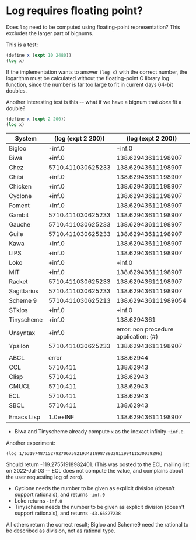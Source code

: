 # Log requires floating point?

Does `log` need to be computed using floating-point representation?
This excludes the larger part of bignums.

This is a test:

```scheme
(define x (expt 10 2480))
(log x)
```

If the implementation wants to answer `(log x)` with the correct
number, the logarithm must be calculated without the floating-point 
C library log function, since the number is far too large to fit 
in current days 64-bit doubles.

Another interesting test is this -- what if we have a bignum that *does* fit a double?

```scheme
(define x (expt 2 200))
(log x)
```

|System      | (log (expt 2 200)) | (log (expt 2 200)) |
|------------|--------------------|---|
|Bigloo      | -inf.0             | -inf.0             |
|Biwa        | +inf.0             | 138.62943611198907 |
|Chez        | 5710.411030625233  | 138.62943611198907 |
|Chibi       | +inf.0             | 138.62943611198907 |
|Chicken     | +inf.0             | 138.62943611198907 |
|Cyclone     | +inf.0             | 138.62943611198907 |
|Foment      | +inf.0             | 138.62943611198907 |
|Gambit      | 5710.411030625233  | 138.62943611198907 |
|Gauche      | 5710.411030625233  | 138.62943611198907 |
|Guile       | 5710.411030625233  | 138.62943611198907 |
|Kawa        | +inf.0             | 138.62943611198907 |
|LIPS        | +inf.0             | 138.62943611198907 |
|Loko        | +inf.0             | +inf.0             |
|MIT         | +inf.0             | 138.62943611198907 |
|Racket      | 5710.411030625233  | 138.62943611198907 |
|Sagittarius | 5710.411030625233  | 138.62943611198907 |
|Scheme 9    | 5710.411030625213  | 138.629436111989054|
|STklos      | +inf.0             | +inf.0             |
|Tinyscheme  | +inf.0             | 138.6294361        |
|Unsyntax    | +inf.0             | error: non procedure application: (#<undef>) |
|Ypsilon     | 5710.411030625233  | 138.62943611198907 |
|            |          |           |
| ABCL       | error    | 138.62944 |
| CCL        | 5710.411 | 138.62943 |
| Clisp      | 5710.411 | 138.62943 |
| CMUCL      | 5710.411 | 138.62943 |
| ECL        | 5710.411 | 138.62943 |
| SBCL       | 5710.411 | 138.62943 |
|            |          |
|Emacs Lisp  | 1.0e+INF | 138.62943611198907 |


* Biwa and Tinyscheme already compute `x` as the inexact infinity `+inf.0`.


Another experiment:

```
(log 1/6319748715279270675921934218987893281199411530039296)
```
Should return -119.27551918982401. (This was posted to the ECL mailing list on 2022-Jul-03 -- ECL does not compute the value, and complains about the user requesting log of zero).

* Cyclone needs the number to be given as explicit division (doesn't support rationals), and returns `-inf.0`
* Loko returns `-inf.0`
* Tinyscheme needs the number to be given as explicit division (doesn't support rationals), and returns `-43.66827238`

All others return the correct result; Bigloo and Scheme9 need the rational to be described as division, not as rational type.
